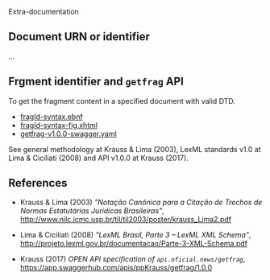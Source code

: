 Extra-documentation

## Document URN or identifier

...

## Frgment identifier and `getfrag` API

To get the fragment content in a specified document with valid DTD.

* [fragId-syntax.ebnf](fragId-syntax.ebnf)
* [fragId-syntax-fig.xhtml](fragId-syntax-fig.xhtml)
* [getfrag-v1.0.0-swagger.yaml](getfrag-v1.0.0-swagger.yaml)

See general methodology at Krauss & Lima (2003), LexML standards v1.0 at Lima & Ciciliati (2008) and API v1.0.0 at Krauss (2017).


## References

* Krauss & Lima (2003) *"Notação Canônica para a Citação de Trechos de Normas Estatutárias Jurídicas Brasileiras"*, http://www.nilc.icmc.usp.br/til/til2003/poster/krauss_Lima2.pdf

* Lima & Ciciliati (2008) *"LexML Brasil, Parte 3 – LexML XML Schema"*, http://projeto.lexml.gov.br/documentacao/Parte-3-XML-Schema.pdf

* Krauss (2017) *OPEN API specification of `api.oficial.news/getfrag`*, https://app.swaggerhub.com/apis/ppKrauss/getfrag/1.0.0
